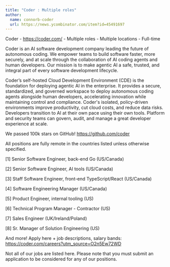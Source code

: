 ```yaml
---
title: "Coder : Multiple roles"
author:
  name: connorb-coder
  url: https://news.ycombinator.com/item?id=45491697
---
```

Coder - <a href="https:&#x2F;&#x2F;coder.com&#x2F;" rel="nofollow">https:&#x2F;&#x2F;coder.com&#x2F;</a> - Multiple roles - Multiple locations - Full-time

Coder is an AI software development company leading the future of autonomous coding. We empower teams to build software faster, more securely, and at scale through the collaboration of AI coding agents and human developers. Our mission is to make agentic AI a safe, trusted, and integral part of every software development lifecycle.

Coder’s self-hosted Cloud Development Environment (CDE) is the foundation for deploying agentic AI in the enterprise. It provides a secure, standardized, and governed workspace to deploy autonomous coding agents alongside human developers, accelerating innovation while maintaining control and compliance. Coder&#x27;s isolated, policy-driven environments improve productivity, cut cloud costs, and reduce data risks. Developers transition to AI at their own pace using their own tools. Platform and security teams can govern, audit, and manage a great developer experience at scale.

We passed 100k stars on GitHub! <a href="https:&#x2F;&#x2F;github.com&#x2F;coder" rel="nofollow">https:&#x2F;&#x2F;github.com&#x2F;coder</a>

All positions are fully remote in the countries listed unless otherwise specified.

[1] Senior Software Engineer, back-end Go (US&#x2F;Canada)

[2] Senior Software Engineer, AI tools (US&#x2F;Canada)

[3] Staff Software Engineer, front-end TypeScript&#x2F;React (US&#x2F;Canada)

[4] Software Engineering Manager (US&#x2F;Canada)

[5] Product Engineer, internal tooling (US)

[6] Technical Program Manager - Contractor (US)

[7] Sales Engineer (UK&#x2F;Ireland&#x2F;Poland)

[8] Sr. Manager of Solution Engineering (US)

And more! Apply here + job descriptions, salary bands: <a href="https:&#x2F;&#x2F;coder.com&#x2F;careers?utm_source=O2n5Ew72WD" rel="nofollow">https:&#x2F;&#x2F;coder.com&#x2F;careers?utm_source=O2n5Ew72WD</a>

Not all of our jobs are listed here. Please note that you must submit an application to be considered for any of our positions.
<JobApplication />
